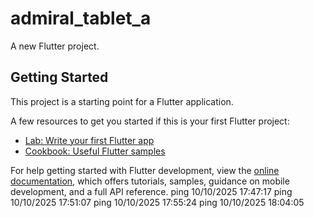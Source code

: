 # admiral_tablet_a

A new Flutter project.

## Getting Started

This project is a starting point for a Flutter application.

A few resources to get you started if this is your first Flutter project:

- [Lab: Write your first Flutter app](https://docs.flutter.dev/get-started/codelab)
- [Cookbook: Useful Flutter samples](https://docs.flutter.dev/cookbook)

For help getting started with Flutter development, view the
[online documentation](https://docs.flutter.dev/), which offers tutorials,
samples, guidance on mobile development, and a full API reference.
p i n g   1 0 / 1 0 / 2 0 2 5   1 7 : 4 7 : 1 7  
 p i n g   1 0 / 1 0 / 2 0 2 5   1 7 : 5 1 : 0 7  
 p i n g   1 0 / 1 0 / 2 0 2 5   1 7 : 5 5 : 2 4  
 ping 10/10/2025 18:04:05
